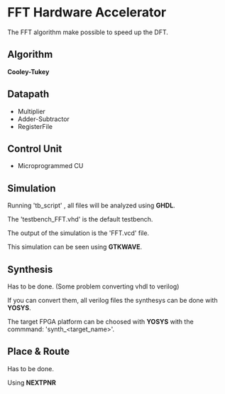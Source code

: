 # FFT Hardware Accelerator

The FFT algorithm make possible to speed up the DFT.

## Algorithm

<b>Cooley-Tukey</b>

## Datapath

- Multiplier
- Adder-Subtractor
- RegisterFile

## Control Unit

- Microprogrammed CU

## Simulation

Running 'tb\_script' , all files will be analyzed using <b>GHDL</b>.

The 'testbench_FFT.vhd' is the default testbench.

The output of the simulation is the 'FFT.vcd' file.

This simulation can be seen using <b>GTKWAVE</b>.

## Synthesis

Has to be done. (Some problem converting vhdl to verilog)

If you can convert them, all verilog files the synthesys can be done with <b>YOSYS</b>.

The target FPGA platform can be choosed with <b>YOSYS</b> with the commmand: 'synth\_<target_name>'.

## Place & Route 

Has to be done.

Using <b>NEXTPNR</b>

